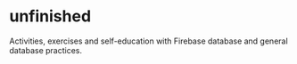 # unfinished

Activities, exercises and self-education with Firebase database and general database practices.
